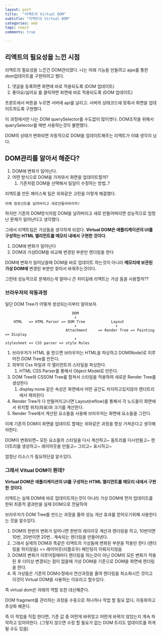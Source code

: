 ```yaml
---
layout: post
title:  "리액트의 Virtual DOM"
subtitle: "리액트의 Virtual DOM"
categories: web
tags: react
comments: true

---
```


## 리액트의 필요성을 느낀 시점

리액트의 필요성을 느낀건 DOM관리였다. 나는 아래 기능을 만들려고 ajax를 통한 dom업데이트를 구현하려고 했다.

1. 댓글을 등록하면 화면에 바로 적용되도록 (DOM 업데이트) 
2. 좋아요/싫어요 를 클릭하면 화면에 바로 적용되도록 (DOM 업데이트) 

프론트에서 버튼을 누르면 서버에 api를 날리고. 서버의 상태코드에 맞춰서 화면을 업데이트하도록 구현했다.

이 과정에서만 나는 DOM querySelector를 수도없이 많이썻다. DOM조작을 위해서 querySelector를 매번 사용하는것이 불편했다.

DOM의 상태가 변화되면 자동적으로 DOM을 업데이트해주는 리액트가 이떄 생각이 났다.

## DOM관리를 알아서 해준다?

1. DOM에 변화가 일어난다.
2. 어떤 방식으로 DOM을 가져와서 화면을 업데이트할까?
   1. 기존처럼 DOM을 선택해서 일일이 수정하는 방법..?

리액트를 만든 페이스북 팀은 위와같은 고민을 이렇게 해결했다.

```
아예 컴포넌트를 날려버리고 새로만들어버리자!
```

하지만 기존의 DOM방식처럼 DOM을 날려버리고 새로 만들어버리면 성능적으로 엄청난 문제가 일어난다고 생각했다.

그래서 리액트팀은 가상돔을 생각하게 되었다. **Virtual DOM은 애플리케이션의 UI를 구성하는 HTML 엘리먼트를 메모리 내에서 구현한 것이다**.

1. DOM에 변화가 일어난다
2. DOM과 가상DOM을 비교해 변경된 부분만 렌더링을 한다

DOM에 변화가 일어났을때 DOM을 바로 업데이트 하는것이 아니라 **메모리에 보관된 가상 DOM에** 변경된 부분만 찾아서 바꿔주는것이다.

그런데 성능적으로 문제라는게 얼마나 큰 차이길래 리액트는 가상 돔을 사용할까??

### 브라우저의 작동과정

일단 DOM Tree가 어떻게 생성되는지부터 알아보자.

```
                               DOM
                                ⬇️
    HTML   => HTML Parser => DOM Tree            Layout
                                ⬇️                  ⬇️
                            Attachment     => Render Tree => Painting => Display
                                ⬆️
stylesheet => CSS parser => style Rules
```

1. 브라우저가 HTML 을 받으면 브라우저는 HTML을 파싱하고 DOM(Node)로 이루어진 DOM Tree를 만든다.
2. 외부의 Css 파일과 각 엘리먼트의 스타일을 파싱한다.
   1. HTML CSS Parser를 통해서 Object Model로 만든다. 
3. DOM Tree와 CSSOM Tree를 합쳐서 스타일을 적용하여 새로운 Render Tree를 생성한다
   1. display:none 같은 속성은 화면에서 어떤 공간도 차지하고있지않아 렌더트리에서 제외된다
4. Render Tree가 다 만들어지고나면 Layout(reflow)를 통해서 각 노드들이 화면에서 위치할 위치(좌표)와 크기를 계산한다.
5. Render Tree에서 계산된 요소들을 사용해 브라우저는 화면에 요소들을 그린다.

이제 기존의 DOM이 화면을 업데이트 할때는 위와같은 과정을 항상 거쳐온다고 생각해야한다.

DOM이 변화되면~ 모든 요소들의 스타일을 다시 계산하고~ 돔트리를 다시만들고~ 렌더트리를 생성하고~ 레이아웃을 만들고~ 그리고~ 표시하고~

엄청난 리소스가 필요하단걸 알수있다.

### 그래서 Vitual DOM이 뭔데?

**Virtual DOM은 애플리케이션의 UI를 구성하는 HTML 엘리먼트를 메모리 내에서 구현한 것이다**.

리액트는 실제 DOM에 바로 업데이트하는것이 아니라 가상 DOM에 먼저 업데이트를 한뒤 최종적 결과만을 실제 DOM으로 전달하여

브라우저가 DOM Tree를 만드는 과정을 줄여 성능 개선 효과를 얻어오기위해 사용한다는 것을 알수있다.

1. DOM의 한번의 변화가 일어나면 한번의 레이아웃 계산과 렌더링을 하고, 10번이면 10번, 20번이면 20번.. 계속되는 렌더링을 만들어낸다.
2. 그래서 실제의 DOM과 똑같은 리액트의 가상돔에 변화된 부분을 적용만 한다 (렌더링을 하지않음) => 레이아웃(리플로우) 페인팅이 이뤄지지않음
3. DOM의 변화가 이루어질때마다 렌더링을 하는것이 아닌 DOM의 모든 변화가 적용된 후 더이상 변경되는 점이 없을때 가상 DOM을 기준으로 DOM을 화면에 렌더링을 한다.
4. 즉 가상돔은 기존의 DOM수정에서 연산과정을 줄여 렌더링을 최소화시킨 것이고 이것이 Virtual DOM을 사용하는 이유라고 할수있다.

즉 virtual dom은 아래의 역할 또한 대신해준다.

DOM fragment를 관리하는 과정을 수동으로 하나하나 작업 할 필요 없다, 자동화하고 추상화 해준다.

즉  이 작업을 직접 한다면, 기존 값 중 어떤게 바뀌었고 어떤게 바뀌지 않았는지 계속 파악하고 있어야한다. (그렇지 않으면 수정 할 필요가 없는 DOM 트리도 업데이트를 하게 될 수도 있음)


